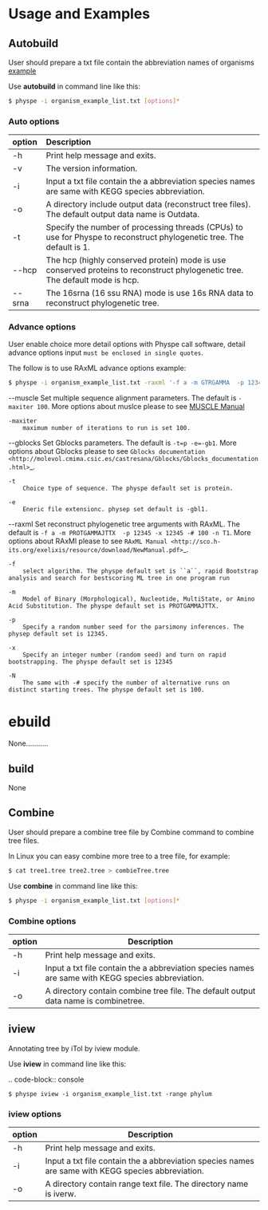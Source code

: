 # Usage and Examples




## Autobuild

User should prepare a txt file contain the abbreviation names of organisms [example](https://raw.githubusercontent.com/xiaofeiyangyang/physpetools/master/examples/organism_example_list.txt)

Use **autobuild** in command line like this:

```bash
$ physpe -i organism_example_list.txt [options]*
```

### Auto options

| option |  Description                                                                                                                  |
|:------- |:------------------------------------------------------------------------------------------------------------------------------|
| -h      |  Print help message and exits.                                                                                                |
|  -v     |  The version information.                                                                                                     |
|  -i     |  Input a txt file contain the a abbreviation species names are same with KEGG species abbreviation.                           |
|  -o     |  A directory include output data (reconstruct tree files). The default output data name is Outdata.                           |
|  -t     |  Specify the number of processing threads (CPUs) to use for Physpe to reconstruct phylogenetic tree. The default is 1.        |
|  --hcp  |  The hcp (highly conserved protein) mode is use conserved proteins to reconstruct phylogenetic tree. The default mode is hcp. |
|  --srna |  The 16srna (16 ssu RNA) mode is use 16s RNA data to reconstruct phylogenetic tree.                                           |


### Advance options

User enable choice more detail options with Physpe call software, detail advance options input
``must be enclosed in single quotes``.

The follow is to use RAxML advance options example:

```bash
$ physpe -i organism_example_list.txt -raxml '-f a -m GTRGAMMA  -p 12345 -x 12345 -# 100 -n T1'
```


--muscle
    Set multiple sequence alignment parameters. The default is ``-maxiter 100``. More options about muslce please to see
    [MUSCLE Manual](http://www.drive5.com/muscle/manual/options.html)

    -maxiter
        maximum number of iterations to run is set 100.

--gblocks
    Set Gblocks parameters. The default is ``-t=p -e=-gb1``.
    More options about Gblocks please to see 
    `Gblocks documentation <http://molevol.cmima.csic.es/castresana/Gblocks/Gblocks_documentation.html>`_.

    -t
        Choice type of sequence. The physpe default set is protein.

    -e
        Eneric file extensionc. physep set default is -gbl1.

--raxml
    Set reconstruct phylogenetic tree arguments with RAxML. The default is ``-f a -m PROTGAMMAJTTX  -p 12345 -x 12345 -# 100 -n T1``.
    More options about RAxMl please to see `RAxML Manual <http://sco.h-its.org/exelixis/resource/download/NewManual.pdf>`_.

    -f
        select algorithm. The physpe default set is ``a``, rapid Bootstrap analysis and search for best­scoring ML tree in one program run

    -m
        Model of Binary (Morphological), Nucleotide, Multi­State, or Amino Acid Substitution. The physpe default set is PROTGAMMAJTTX.

    -p
        Specify a random number seed for the parsimony inferences. The physep default set is 12345.

    -x
        Specify an integer number (random seed) and turn on rapid bootstrapping. The physpe default set is 12345

    -N
        The same with -# specify the number of alternative runs on distinct starting trees. The physpe default set is 100.


# ebuild

None...........


## build

None


## Combine


User should prepare a combine tree file by Combine command to combine tree files.


In Linux you can easy combine more tree to a tree file, for example:

```bash
$ cat tree1.tree tree2.tree > combieTree.tree

```

Use **combine** in command line like this:


```bash
$ physpe -i organism_example_list.txt [options]*
```

### Combine options


| option  | Description  |
|---|---|
|  -h |  Print help message and exits. |
|  -i |  Input a txt file contain the a abbreviation species names are same with KEGG species abbreviation. |
|  -o |  A directory contain combine tree file. The default output data name is combinetree. |


## iview

Annotating tree by iTol by iview module.


Use **iview** in command line like this:

.. code-block:: console

    $ physpe iview -i organism_example_list.txt -range phylum


### iview options

| option  | Description  |
|---|---|
|  -h |  Print help message and exits. |
|  -i |  Input a txt file contain the a abbreviation species names are same with KEGG species abbreviation. |
|  -o |  A directory contain range text file. The directory name is iverw. |


